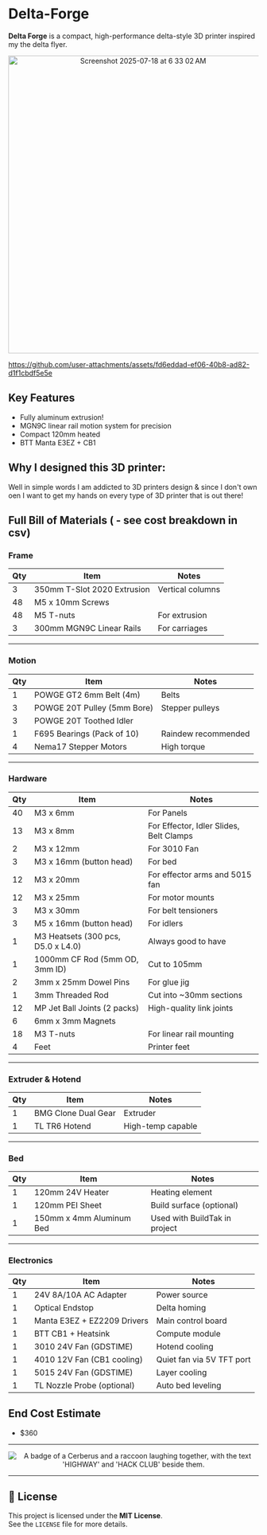 # Delta-Forge

**Delta Forge** is a compact, high-performance delta-style 3D printer inspired my the delta flyer.

<p align="center">
  <img width="527" height="598" alt="Screenshot 2025-07-18 at 6 33 02 AM" src="https://github.com/user-attachments/assets/5689b632-0528-40cd-9ccb-254fd474ca9c" />
</p>

https://github.com/user-attachments/assets/fd6eddad-ef06-40b8-ad82-d1f1cbdf5e5e


##  Key Features
- Fully aluminum extrusion!
- MGN9C linear rail motion system for precision  
- Compact 120mm heated 
- BTT Manta E3EZ + CB1

## Why I designed this 3D printer:
Well in simple words I am addicted to 3D printers design & since I don't own oen I want to get my hands on every type of 3D printer that is out there! 

## Full Bill of Materials ( - see cost breakdown in csv)


### Frame

| Qty | Item                        | Notes            |
| --- | --------------------------- | ---------------- |
| 3   | 350mm T-Slot 2020 Extrusion | Vertical columns |
| 48  | M5 x 10mm Screws            |                  |
| 48  | M5 T-nuts                   | For extrusion    |
| 3   | 300mm MGN9C Linear Rails    | For carriages    |

---

### Motion

| Qty | Item                        | Notes               |
| --- | --------------------------- | ------------------- |
| 1   | POWGE GT2 6mm Belt (4m)     | Belts               |
| 3   | POWGE 20T Pulley (5mm Bore) | Stepper pulleys     |
| 3   | POWGE 20T Toothed Idler     |                     |
| 1   | F695 Bearings (Pack of 10)  | Raindew recommended |
| 4   | Nema17 Stepper Motors       | High torque         |

---

### Hardware

| Qty | Item                               | Notes                                   |
| --- | ---------------------------------- | --------------------------------------- |
| 40  | M3 x 6mm                           | For Panels                              |
| 13  | M3 x 8mm                           | For Effector, Idler Slides, Belt Clamps |
| 2   | M3 x 12mm                          | For 3010 Fan                            |
| 3   | M3 x 16mm (button head)            | For bed                                 |
| 12  | M3 x 20mm                          | For effector arms and 5015 fan          |
| 12  | M3 x 25mm                          | For motor mounts                        |
| 3   | M3 x 30mm                          | For belt tensioners                     |
| 3   | M5 x 16mm (button head)            | For idlers                              |
| 1   | M3 Heatsets (300 pcs, D5.0 x L4.0) | Always good to have                     |
| 1   | 1000mm CF Rod (5mm OD, 3mm ID)     | Cut to 105mm                            |
| 2   | 3mm x 25mm Dowel Pins              | For glue jig                            |
| 1   | 3mm Threaded Rod                   | Cut into ~30mm sections                 |
| 12  | MP Jet Ball Joints (2 packs)       | High-quality link joints                |
| 6   | 6mm x 3mm Magnets                  |                                         |
| 18  | M3 T-nuts                          | For linear rail mounting                |
| 4   | Feet                               | Printer feet                            |

---

### Extruder & Hotend

| Qty | Item                | Notes             |
| --- | ------------------- | ----------------- |
| 1   | BMG Clone Dual Gear | Extruder          |
| 1   | TL TR6 Hotend       | High-temp capable |

---

### Bed

| Qty | Item                     | Notes                         |
| --- | ------------------------ | ----------------------------- |
| 1   | 120mm 24V Heater         | Heating element               |
| 1   | 120mm PEI Sheet          | Build surface (optional)      |
| 1   | 150mm x 4mm Aluminum Bed | Used with BuildTak in project |

---

### Electronics

| Qty | Item                        | Notes                     |
| --- | --------------------------- | ------------------------- |
| 1   | 24V 8A/10A AC Adapter       | Power source              |
| 1   | Optical Endstop             | Delta homing              |
| 1   | Manta E3EZ + EZ2209 Drivers | Main control board        |
| 1   | BTT CB1 + Heatsink          | Compute module            |
| 1   | 3010 24V Fan (GDSTIME)      | Hotend cooling            |
| 1   | 4010 12V Fan (CB1 cooling)  | Quiet fan via 5V TFT port |
| 1   | 5015 24V Fan (GDSTIME)      | Layer cooling             |
| 1   | TL Nozzle Probe (optional)  | Auto bed leveling         |



## End Cost Estimate

- $360
---


<p align="center">
  <img src="https://hc-cdn.hel1.your-objectstorage.com/s/v3/0bbcca68ffa3845300bb76940f8ad91fd53d2d68_06-30-2025-1618.png" alt="A badge of a Cerberus and a raccoon laughing together, with the text 'HIGHWAY' and 'HACK CLUB' beside them." />
</p>

---

## 📄 License

This project is licensed under the **MIT License**.  
See the `LICENSE` file for more details.
